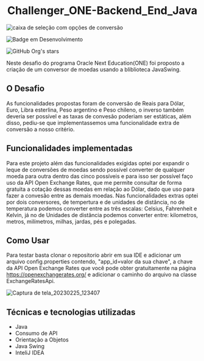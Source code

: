 <h1 align="center"> Challenger_ONE-Backend_End_Java </h1>

![caixa de seleção com opções de conversão](https://user-images.githubusercontent.com/52092018/221362586-f56ce786-3ab7-4643-a892-107753fdfa22.gif)

![Badge em Desenvolvimento](http://img.shields.io/static/v1?label=STATUS&message=%20FINALIZADO&color=GREEN&style=for-the-badge)

![GitHub Org's stars](https://img.shields.io/github/stars/Eolocharles?style=social)

Neste desafio do programa Oracle Next Education(ONE) foi proposto a criação de um conversor de moedas usando a bliblioteca JavaSwing.

## O Desafio
As funcionalidades propostas foram de conversão de Reais para Dólar, Euro, Libra esterlina, Peso argentino e Peso chileno, o inverso também deveria ser possível e as taxas de convesão poderiam ser estáticas, além disso, pediu-se que implementassemos uma funcionalidade extra de conversão a nosso critério.

## Funcionalidades implementadas
Para este projeto além das funcionalidades exigidas optei por expandir o leque de conversões de moedas sendo possível converter de qualquer moeda para outra dentro das cinco possíveis e para isso ser possível faço uso da API Open Exchange Rates, que me permite consultar de forma gratuita a cotação dessas moedas em relação ao Dólar, dado que uso para fazer a convesão entre as demais moedas. Nas funcionalidades extras optei por dois conversores, de tempertura e de unidades de distância, no de temperatura podemos converter entre as três escalas: Celsius, Fahrenheit e Kelvin, já no de Unidades de distância podemos converter entre: kilometros, metros,  milímetros, milhas, jardas, pés e polegadas.

## Como Usar

Para testar basta clonar o repositorio abrir em sua IDE e adicionar um arquivo config.properties contendo, "app_id=valor da sua chave",  a chave da API Open Exchange Rates que você pode obter gratuitamente na página https://openexchangerates.org/ e adicionar o caminho do arquivo na classe ExchangeRatesApi. 

![Captura de tela_20230225_123407](https://user-images.githubusercontent.com/52092018/221365661-d789b865-e596-4007-bc89-f28ca0235966.png)

## Técnicas e tecnologias utilizadas
- Java
- Consumo de API
- Orientação a Objetos
- Java Swing
- InteliJ IDEA
